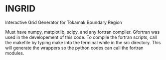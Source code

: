# INGRID
Interactive Grid Generator for Tokamak Boundary Region

Must have numpy, matplotlib, scipy, and any fortran compiler. Gfortran was used in the developement of this code.
To compile the fortran scripts, call the makefile by typing make into the terminal while in the src directory. This will generate the wrappers so the python codes can call the fortran modules.
